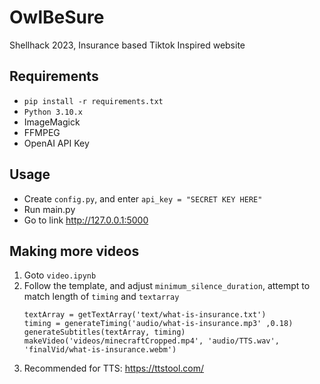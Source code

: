 # OwlBeSure
Shellhack 2023, Insurance based Tiktok Inspired website
## Requirements
- `pip install -r requirements.txt`
- `Python 3.10.x`
- ImageMagick
- FFMPEG
- OpenAI API Key
## Usage
- Create `config.py`, and enter `api_key = "SECRET KEY HERE"`
- Run main.py
- Go to link http://127.0.0.1:5000
## Making more videos
1. Goto `video.ipynb`
2. Follow the template, and adjust `minimum_silence_duration`, attempt to match length of `timing` and `textarray`
    ```
    textArray = getTextArray('text/what-is-insurance.txt')
    timing = generateTiming('audio/what-is-insurance.mp3' ,0.18)
    generateSubtitles(textArray, timing)
    makeVideo('videos/minecraftCropped.mp4', 'audio/TTS.wav', 'finalVid/what-is-insurance.webm')
    ```
3. Recommended for TTS: https://ttstool.com/